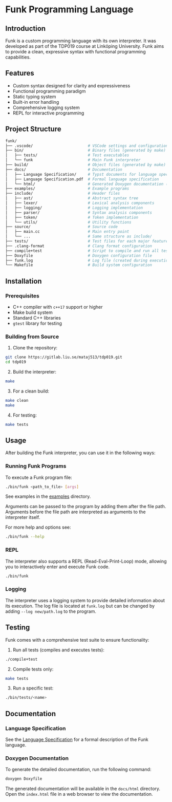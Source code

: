 # Funk Programming Language

## Introduction
Funk is a custom programming language with its own interpreter. It was developed as part of the TDP019 course at Linköping University. Funk aims to provide a clean, expressive syntax with functional programming capabilities.

## Features
 -  Custom syntax designed for clarity and expressiveness
 -  Functional programming paradigm
 -  Static typing system
 -  Built-in error handling
 -  Comprehensive logging system
 -  REPL for interactive programming

## Project Structure
```sh
funk/
├── .vscode/                        # VSCode settings and configurations
├── bin/                            # Binary files (generated by make)
│   ├── tests/                      # Test executables
│   └── funk                        # Main Funk interpreter
├── build/                          # Object files (generated by make)
├── docs/                           # Documentation
│   ├── Language Specification/     # Typst documents for language specification
│   ├── Language Specification.pdf  # Formal language specification
│   └── html/                       # Generated Doxygen documentation (after generation)
├── examples/                       # Example programs
├── include/                        # Header files
│   ├── ast/                        # Abstract syntax tree
│   ├── lexer/                      # Lexical analysis components
│   ├── logging/                    # Logging implementation
│   ├── parser/                     # Syntax analysis components
│   ├── token/                      # Token implementation
│   └── utils/                      # Utility functions
├── source/                         # Source code
│   ├── main.cc                     # Main entry point
│   └── ...                         # Same structure as include/
├── tests/                          # Test files for each major feature
├── .clang-format                   # Clang format configuration
├── compile+test                    # Script to compile and run all tests
├── Doxyfile                        # Doxygen configuration file
├── funk.log                        # Log file (created during execution)
└── Makefile                        # Build system configuration
```

## Installation

### Prerequisites
 - C++ compiler with `c++17` support or higher
 - Make build system
 - Standard C++ libraries
 - `gtest` library for testing

### Building from Source
1. Clone the repository:

```sh
git clone https://gitlab.liu.se/mataj513/tdp019.git
cd tdp019
```

2. Build the interpreter:
```sh
make
```

3. For a clean build:
```sh
make clean
make
```

4. For testing:
```sh
make tests
```

## Usage
After building the Funk interpreter, you can use it in the following ways:

### Running Funk Programs
To execute a Funk program file:
```sh
./bin/funk <path_to_file> [args]
```

See examples in the [examples](examples) directory.

Arguments can be passed to the program by adding them after the file path. Arguments before the file path are interpreted as arguments to the interpreter itself.

For more help and options see:
```sh
./bin/funk --help
```

### REPL

The interpreter also supports a REPL (Read-Eval-Print-Loop) mode, allowing you to interactively enter and execute Funk code.

```sh
./bin/funk
```

### Logging
The interpreter uses a logging system to provide detailed information about its execution.
The log file is located at `funk.log` but can be changed by adding `--log new/path.log` to the program.

## Testing
Funk comes with a comprehensive test suite to ensure functionality:

1. Run all tests (compiles and executes tests):
```sh
./compile+test
```

2. Compile tests only:
```sh
make tests
```

3. Run a specific test:
```sh
./bin/tests/<name>
```

## Documentation

### Language Specification
See the [Language Specification](docs/Language%20Specification.pdf) for a formal description of the Funk language.

### Doxygen Documentation
To generate the detailed documentation, run the following command:
```sh
doxygen Doxyfile
```

The generated documentation will be available in the `docs/html` directory. Open the `index.html` file in a web browser
to view the documentation.
